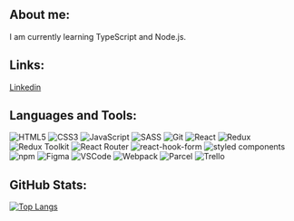 ## About me:

I am currently learning TypeScript and Node.js.

## Links:

[Linkedin](https://www.linkedin.com/in/veronika-kravchenko-b02764251?lipi=urn%3Ali%3Apage%3Ad_flagship3_profile_view_base_contact_details%3B9ULfCbhvQHSc9B7ZSCAn6A%3D%3D)

## Languages and Tools:

![HTML5](https://img.shields.io/badge/HTML5-%23E34F26.svg?style=for-the-badge&logo=html5&logoColor=white)
![CSS3](https://img.shields.io/badge/CSS3-blue?style=for-the-badge&logo=css3&logoColor=white)
![JavaScript](https://img.shields.io/badge/JavaScript-%23323330.svg?style=for-the-badge&logo=javascript&logoColor=F0DB4F)
![SASS](https://img.shields.io/badge/SASS-ff69b4?style=for-the-badge&logo=sass&logoColor=white)
![Git](https://img.shields.io/badge/Git-f14e32?style=for-the-badge&logo=git&logoColor=white)
![React](https://img.shields.io/badge/react-%2320232a.svg?style=for-the-badge&logo=react&logoColor=%2361DAFB)
![Redux](https://img.shields.io/badge/Redux-764ABC?style=for-the-badge&logo=redux&logoColor=white)
![Redux Toolkit](https://img.shields.io/badge/Redux--Toolkit-935FD2?style=for-the-badge&logo=redux&logoColor=white)
![React Router](https://img.shields.io/badge/React--Router-grey?style=for-the-badge&logo=react-router&logoColor=white)
![react-hook-form](https://img.shields.io/badge/react--hook--form-EC5990?style=for-the-badge&logo=react-hook-form&logoColor=white)
![styled components](https://img.shields.io/badge/styled--components-0066B8?style=for-the-badge&logo=styled-components&logoColor=white)
![npm](https://img.shields.io/badge/npm-%2320232a.svg?style=for-the-badge&logo=npm&logoColor=white)
![Figma](https://img.shields.io/badge/Figma-5FD293?style=for-the-badge&logo=figma&logoColor=white)
![VSCode](https://img.shields.io/badge/VSCode-%23323330.svg?style=for-the-badge&logo=visual-studio-code&logoColor=0098ff)
![Webpack](https://img.shields.io/badge/Webpack-2b3a42?style=for-the-badge&logo=webpack&logoColor=white)
![Parcel](https://img.shields.io/badge/Parcel-F33E34?style=for-the-badge&logo=parcel&logoColor=white)
![Trello](https://img.shields.io/badge/Trello-6161FF?style=for-the-badge&logo=trello&logoColor=white)

## GitHub Stats:

[![Top Langs](https://github-readme-stats.vercel.app/api/top-langs/?username=Veronika-chenko&layout=compact&hide=[])](https://github.com/Veronika-chenko)
